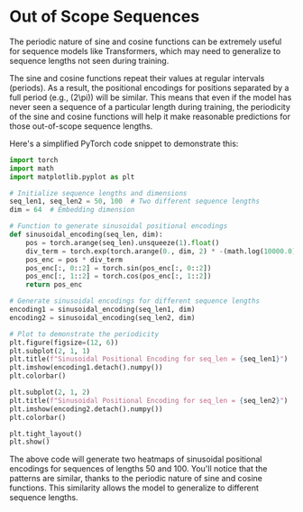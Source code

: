# Out of Scope Sequences

The periodic nature of sine and cosine functions can be extremely useful for sequence models like Transformers, which may need to generalize to sequence lengths not seen during training.

The sine and cosine functions repeat their values at regular intervals (periods). As a result, the positional encodings for positions separated by a full period (e.g., \(2\pi\)) will be similar. This means that even if the model has never seen a sequence of a particular length during training, the periodicity of the sine and cosine functions will help it make reasonable predictions for those out-of-scope sequence lengths.

Here's a simplified PyTorch code snippet to demonstrate this:

```python
import torch
import math
import matplotlib.pyplot as plt

# Initialize sequence lengths and dimensions
seq_len1, seq_len2 = 50, 100  # Two different sequence lengths
dim = 64  # Embedding dimension

# Function to generate sinusoidal positional encodings
def sinusoidal_encoding(seq_len, dim):
    pos = torch.arange(seq_len).unsqueeze(1).float()
    div_term = torch.exp(torch.arange(0., dim, 2) * -(math.log(10000.0) / dim))
    pos_enc = pos * div_term
    pos_enc[:, 0::2] = torch.sin(pos_enc[:, 0::2])
    pos_enc[:, 1::2] = torch.cos(pos_enc[:, 1::2])
    return pos_enc

# Generate sinusoidal encodings for different sequence lengths
encoding1 = sinusoidal_encoding(seq_len1, dim)
encoding2 = sinusoidal_encoding(seq_len2, dim)

# Plot to demonstrate the periodicity
plt.figure(figsize=(12, 6))
plt.subplot(2, 1, 1)
plt.title(f"Sinusoidal Positional Encoding for seq_len = {seq_len1}")
plt.imshow(encoding1.detach().numpy())
plt.colorbar()

plt.subplot(2, 1, 2)
plt.title(f"Sinusoidal Positional Encoding for seq_len = {seq_len2}")
plt.imshow(encoding2.detach().numpy())
plt.colorbar()

plt.tight_layout()
plt.show()
```

The above code will generate two heatmaps of sinusoidal positional encodings for sequences of lengths 50 and 100. You'll notice that the patterns are similar, thanks to the periodic nature of sine and cosine functions. This similarity allows the model to generalize to different sequence lengths.
